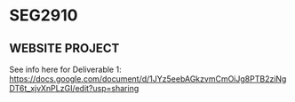 # SEG2910

## WEBSITE PROJECT

See info here for Deliverable 1:
https://docs.google.com/document/d/1JYz5eebAGkzvmCmOiJg8PTB2ziNgDT6t_xjvXnPLzGI/edit?usp=sharing
